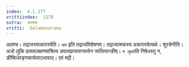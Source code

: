 ```yaml
---
index:  4.1.177
vrittiindex:  1178
sutra:  अतश्च
vritti:  balamanorama 
---
```


अतश्च। तद्राजस्याकारस्येति। `अत` इति तद्राजविशेषणम्। तद्राजात्मकस्य अकारस्येत्यर्थः। शूरसेनीति। अञो लुकि प्रत्ययलक्षणमाश्रित्य अपत्यप्रत्ययान्तत्वेन जातित्वान्ङीष्। `न लुमते`ति निषेधस्तु न, ङीष्विधेरङ्गकार्यत्वाऽभावात्। एवं मद्री। 

